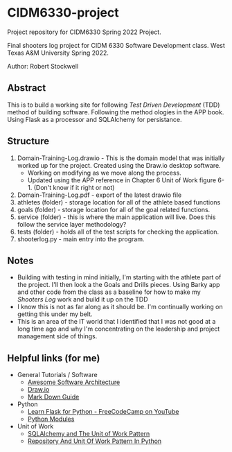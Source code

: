 # CIDM6330-project
Project repository for CIDM6330 Spring 2022 Project.

Final shooters log project for CIDM 6330 Software Development class. West Texas A&M University Spring 2022.

Author: Robert Stockwell

## Abstract

This is to build a working site for following *Test Driven Development* (TDD) method of building software. Following the method ologies in the APP book. Using Flask as a processor and SQLAlchemy for persistance. 

## Structure

1. Domain-Training-Log.drawio - This is the domain model that was initially worked up for the project. Created using the Draw.io desktop software.
    * Working on modifying as we move along the process.
    * Updated using the APP reference in Chapter 6 Unit of Work figure 6-1. (Don't know if it right or not)
2. Domain-Training-Log.pdf - export of the latest drawio file
3. athletes (folder) - storage location for all of the athlete based functions
4. goals (folder) - storage location for all of the goal related functions. 
5. service (folder) - this is where the main application will live. Does this follow the service layer methodology? 
6. tests (folder) - holds all of the test scripts for checking the application. 
7. shooterlog.py - main entry into the program.


## Notes

- Building with testing in mind initially, I'm starting with the athlete part of the project. I'll then look a the Goals and Drills pieces. Using Barky app and other code from the class as a baseline for how to make my *Shooters Log* work and build it up on the TDD 
- I know this is not as far along as it should be. I'm continually working on getting this under my belt.
- This is an area of the IT world that I identified that I was not good at a long time ago and why I'm concentrating on the leadership and project management side of things.


## Helpful links (for me)

- General Tutorials / Software
    * [Awesome Software Architecture](https://awesome-architecture.com/)
    * [Draw.io](https://app.diagrams.net/)
    * [Mark Down Guide](https://www.markdownguide.org/)
- Python
    * [Learn Flask for Python - FreeCodeCamp on YouTube](https://www.youtube.com/watch?v=Z1RJmh_OqeA)
    * [Python Modules](https://realpython.com/python-modules-packages/)
- Unit of Work
    * [SQLAlchemy and The Unit of Work Pattern](https://medium.com/craftsmenltd/sqlalchemy-and-the-unit-of-work-pattern-dfa91a098023)
    * [Repository And Unit Of Work Pattern In Python](https://io.made.com/blog/2017-09-08-repository-and-unit-of-work-pattern-in-python.html)